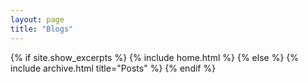 ```yaml
---
layout: page
title: "Blogs"
---
```


{% if site.show_excerpts %}
  {% include home.html %}
{% else %}
  {% include archive.html title="Posts" %}
{% endif %}
